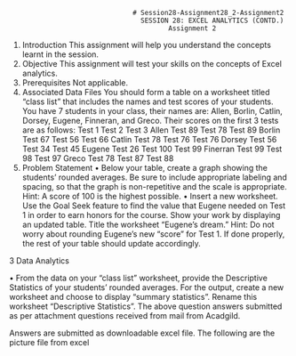                                    # Session28-Assignment28_2-Assignment2
                                     SESSION 28: EXCEL ANALYTICS (CONTD.) 
                                            Assignment 2 
1. Introduction 
This assignment will help you understand the concepts learnt in the session. 
2. Objective 
This assignment will test your skills on the concepts of Excel analytics. 
3. Prerequisites 
Not applicable. 
4. Associated Data Files You should form a table on a worksheet titled “class list” that includes the names and test scores of your students. You have 7 students in your class, their names are: Allen, Borlin, Catlin, Dorsey, Eugene, Finneran, and Greco. Their scores on the first 3 tests are as follows: 
Test 1 Test 2 Test 3 
Allen Test 89 Test 78 Test 89 
Borlin Test 67 Test 56 Test 66 
Catlin Test 78 Test 76 Test 76 
Dorsey Test 56 Test 34 Test 45 
Eugene Test 26 Test 100 Test 99 
Finerran Test 99 Test 98 Test 97 
Greco Test 78 Test 87 Test 88 
5. Problem Statement 
• Below your table, create a graph showing the students’ rounded averages. Be sure to include appropriate labeling and spacing, so that the graph is non-repetitive and the scale is appropriate. Hint: A score of 100 is the highest possible. 
• Insert a new worksheet. Use the Goal Seek feature to find the value that Eugene needed on Test 1 in order to earn honors for the course. Show your work by displaying an updated table. Title the worksheet “Eugene’s dream.” Hint: Do not worry about rounding Eugene’s new “score” for Test 1. If done properly, the rest of your table should update accordingly. 


3 Data Analytics 

• From the data on your “class list” worksheet, provide the Descriptive Statistics of your students’ rounded averages. 
For the output, create a new worksheet and choose to display “summary statistics”. Rename this worksheet “Descriptive Statistics”.
The above question answers submitted as per attachment questions received from mail from Acadgild.

Answers are submitted as downloadable excel file. The following are the picture file from excel
